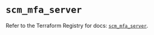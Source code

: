 # `scm_mfa_server`

Refer to the Terraform Registry for docs: [`scm_mfa_server`](https://registry.terraform.io/providers/paloaltonetworks/scm/1.0.2/docs/resources/mfa_server).
